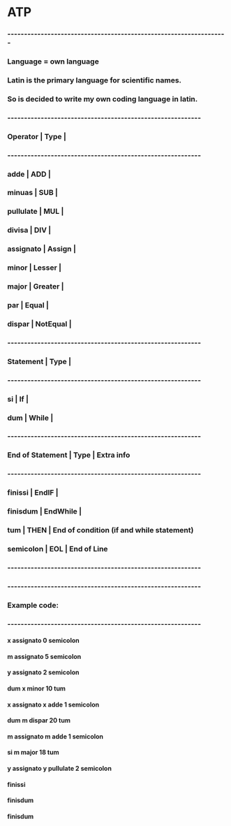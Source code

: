 # ATP

### ------------------------------------------------------------------

### Language = own language

### Latin is the primary language for scientific names.
### So is decided to write my own coding language in latin.


### ----------------------------------------------------------
###    Operator        |   Type       |
### ----------------------------------------------------------
###      adde          |     ADD      |
###      minuas        |     SUB      |
###      pullulate     |     MUL      |
###      divisa        |     DIV      |
###      assignato     |     Assign   |
###      minor         |     Lesser   |
###      major         |     Greater  |
###      par           |     Equal    |
###      dispar        |     NotEqual |
### ----------------------------------------------------------
###    Statement       |   Type       |
### ----------------------------------------------------------
###      si            |     If       |
###      dum           |     While    |
### ----------------------------------------------------------
###   End of Statement |   Type       |   Extra info
### ----------------------------------------------------------
###      finissi       |     EndIF    | 
###      finisdum      |     EndWhile |
###      tum           |     THEN     |    End of condition (if and while statement)
###      semicolon     |     EOL      |    End of Line
### ----------------------------------------------------------

### ----------------------------------------------------------
###    Example code:
### ----------------------------------------------------------
#### x assignato 0 semicolon
#### m assignato 5 semicolon
#### y assignato 2 semicolon
#### dum x minor 10 tum
####     x assignato x adde 1 semicolon
####     dum m dispar 20 tum
####        m assignato m adde 1 semicolon
####         si m major 18 tum 
####             y assignato y pullulate 2 semicolon
####         finissi
####     finisdum 
#### finisdum 
